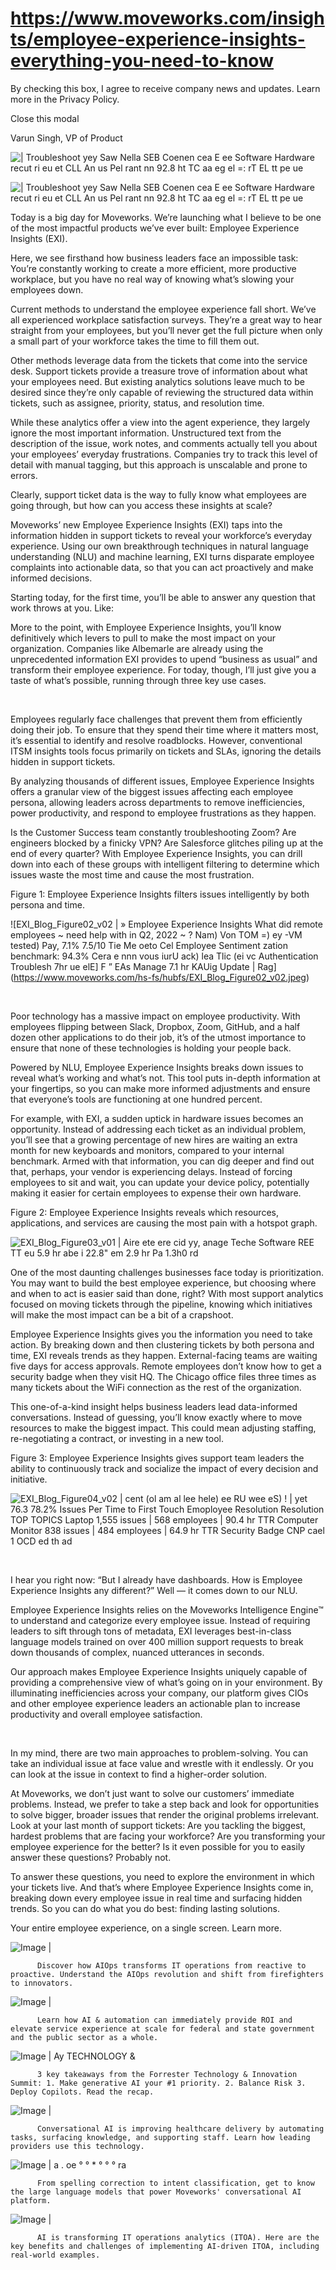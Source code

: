 # https://www.moveworks.com/insights/employee-experience-insights-everything-you-need-to-know

By checking this box, I agree to receive company news and updates. Learn more in the Privacy Policy.







  Close this modal
  



Varun Singh, VP of Product


![ | Troubleshoot yey Saw Nella SEB Coenen cea E ee Software Hardware recut ri eu et CLL An us Pel rant nn 92.8 ht TC aa eg el =: rT EL tt pe ue](https://www.moveworks.com/hubfs/EXI_Blog_Figure03_v02%20%281%29.jpg)

![ | Troubleshoot yey Saw Nella SEB Coenen cea E ee Software Hardware recut ri eu et CLL An us Pel rant nn 92.8 ht TC aa eg el =: rT EL tt pe ue](https://www.moveworks.com/hubfs/EXI_Blog_Figure03_v02%20%281%29.jpg)

Today is a big day for Moveworks. We’re launching what I believe to be one of the most impactful products we’ve ever built: Employee Experience Insights (EXI).

Here, we see firsthand how business leaders face an impossible task: You’re constantly working to create a more efficient, more productive workplace, but you have no real way of knowing what’s slowing your employees down.

Current methods to understand the employee experience fall short. We’ve all experienced workplace satisfaction surveys. They’re a great way to hear straight from your employees, but you’ll never get the full picture when only a small part of your workforce takes the time to fill them out.

Other methods leverage data from the tickets that come into the service desk. Support tickets provide a treasure trove of information about what your employees need. But existing analytics solutions leave much to be desired since they’re only capable of reviewing the structured data within tickets, such as assignee, priority, status, and resolution time. 

While these analytics offer a view into the agent experience, they largely ignore the most important information. Unstructured text from the description of the issue, work notes, and comments actually tell you about your employees’ everyday frustrations. Companies try to track this level of detail with manual tagging, but this approach is unscalable and prone to errors.

Clearly, support ticket data is the way to fully know what employees are going through, but how can you access these insights at scale? 

Moveworks’ new Employee Experience Insights (EXI) taps into the information hidden in support tickets to reveal your workforce’s everyday experience. Using our own breakthrough techniques in natural language understanding (NLU) and machine learning, EXI turns disparate employee complaints into actionable data, so that you can act proactively and make informed decisions.

Starting today, for the first time, you’ll be able to answer any question that work throws at you. Like: 

More to the point, with Employee Experience Insights, you’ll know definitively which levers to pull to make the most impact on your organization. Companies like Albemarle are already using the unprecedented information EXI provides to upend “business as usual” and transform their employee experience. For today, though, I’ll just give you a taste of what’s possible, running through three key use cases.

 

Employees regularly face challenges that prevent them from efficiently doing their job. To ensure that they spend their time where it matters most, it’s essential to identify and resolve roadblocks. However, conventional ITSM insights tools focus primarily on tickets and SLAs, ignoring the details hidden in support tickets.

By analyzing thousands of different issues, Employee Experience Insights offers a granular view of the biggest issues affecting each employee persona, allowing leaders across departments to remove inefficiencies, power productivity, and respond to employee frustrations as they happen. 

Is the Customer Success team constantly troubleshooting Zoom? Are engineers blocked by a finicky VPN? Are Salesforce glitches piling up at the end of every quarter? With Employee Experience Insights, you can drill down into each of these groups with intelligent filtering to determine which issues waste the most time and cause the most frustration.

Figure 1: Employee Experience Insights filters issues intelligently by both persona and time. 

![EXI_Blog_Figure02_v02 | » Employee Experience Insights What did remote employees ~ need help with in Q2, 2022 ~ ? Nam) Von TOM =) ey -VM tested) Pay, 7.1% 7.5/10 Tie Me oeto Cel Employee Sentiment zation benchmark: 94.3% Cera e nnn vous iurU ack) lea Tlic (ei vc Authentication Troublesh 7hr ue elE] F ” EAs Manage 7.1 hr KAUig Update | Rag](https://www.moveworks.com/hs-fs/hubfs/EXI_Blog_Figure02_v02.jpeg)

 

Poor technology has a massive impact on employee productivity. With employees flipping between Slack, Dropbox, Zoom, GitHub, and a half dozen other applications to do their job, it’s of the utmost importance to ensure that none of these technologies is holding your people back. 

Powered by NLU, Employee Experience Insights breaks down issues to reveal what’s working and what’s not. This tool puts in-depth information at your fingertips, so you can make more informed adjustments and ensure that everyone’s tools are functioning at one hundred percent.

For example, with EXI, a sudden uptick in hardware issues becomes an opportunity. Instead of addressing each ticket as an individual problem, you’ll see that a growing percentage of new hires are waiting an extra month for new keyboards and monitors, compared to your internal benchmark. Armed with that information, you can dig deeper and find out that, perhaps, your vendor is experiencing delays. Instead of forcing employees to sit and wait, you can update your device policy, potentially making it easier for certain employees to expense their own hardware.

Figure 2: Employee Experience Insights reveals which resources, applications, and services are causing the most pain with a hotspot graph.

![EXI_Blog_Figure03_v01 | Aire ete ere cid yy, anage Teche Software REE TT eu 5.9 hr abe i 22.8" em 2.9 hr Pa 1.3h0 rd](https://www.moveworks.com/hs-fs/hubfs/EXI_Blog_Figure03_v01.jpeg)

One of the most daunting challenges businesses face today is prioritization. You may want to build the best employee experience, but choosing where and when to act is easier said than done, right? With most support analytics focused on moving tickets through the pipeline, knowing which initiatives will make the most impact can be a bit of a crapshoot. 

Employee Experience Insights gives you the information you need to take action. By breaking down and then clustering tickets by both persona and time, EXI reveals trends as they happen. External-facing teams are waiting five days for access approvals. Remote employees don’t know how to get a security badge when they visit HQ. The Chicago office files three times as many tickets about the WiFi connection as the rest of the organization. 

This one-of-a-kind insight helps business leaders lead data-informed conversations. Instead of guessing, you’ll know exactly where to move resources to make the biggest impact. This could mean adjusting staffing, re-negotiating a contract, or investing in a new tool.

Figure 3: Employee Experience Insights gives support team leaders the ability to continuously track and socialize the impact of every decision and initiative.

![EXI_Blog_Figure04_v02 | cent (ol am al lee hele) ee RU wee eS) ! | yet 76.3 78.2% Issues Per Time to First Touch Emoployee Resolution Resolution TOP TOPICS Laptop 1,555 issues | 568 employees | 90.4 hr TTR Computer Monitor 838 issues | 484 employees | 64.9 hr TTR Security Badge CNP cael 1 OCD ed th ad](https://www.moveworks.com/hs-fs/hubfs/EXI_Blog_Figure04_v02.jpeg)

 

I hear you right now: “But I already have dashboards. How is Employee Experience Insights any different?” Well — it comes down to our NLU. 

Employee Experience Insights relies on the Moveworks Intelligence Engine™ to understand and categorize every employee issue. Instead of requiring leaders to sift through tons of metadata, EXI leverages best-in-class language models trained on over 400 million support requests to break down thousands of complex, nuanced utterances in seconds. 

Our approach makes Employee Experience Insights uniquely capable of providing a comprehensive view of what’s going on in your environment. By illuminating inefficiencies across your company, our platform gives CIOs and other employee experience leaders an actionable plan to increase productivity and overall employee satisfaction.

 

In my mind, there are two main approaches to problem-solving. You can take an individual issue at face value and wrestle with it endlessly. Or you can look at the issue in context to find a higher-order solution.

At Moveworks, we don’t just want to solve our customers’ immediate problems. Instead, we prefer to take a step back and look for opportunities to solve bigger, broader issues that render the original problems irrelevant. Look at your last month of support tickets: Are you tackling the biggest, hardest problems that are facing your workforce? Are you transforming your employee experience for the better? Is it even possible for you to easily answer these questions? Probably not. 

To answer these questions, you need to explore the environment in which your tickets live. And that’s where Employee Experience Insights come in, breaking down every employee issue in real time and surfacing hidden trends. So you can do what you do best: finding lasting solutions.

Your entire employee experience, on a single screen. Learn more. 

![Image | ](https://www.moveworks.com/hs-fs/hubfs/AIOps-featured-image.png)


          Discover how AIOps transforms IT operations from reactive to proactive. Understand the AIOps revolution and shift from firefighters to innovators.
        

![Image | ](https://www.moveworks.com/hs-fs/hubfs/Public-Sector-Convo-AI.png)


          Learn how AI & automation can immediately provide ROI and elevate service experience at scale for federal and state government and the public sector as a whole.
        

![Image | Ay TECHNOLOGY &](https://www.moveworks.com/hs-fs/hubfs/Forrester%20T%26I%20%281%29.png)


          3 key takeaways from the Forrester Technology & Innovation Summit: 1. Make generative AI your #1 priority. 2. Balance Risk 3. Deploy Copilots. Read the recap.
        

![Image | ](https://www.moveworks.com/hs-fs/hubfs/healthcare-test.png)


          Conversational AI is improving healthcare delivery by automating tasks, surfacing knowledge, and supporting staff. Learn how leading providers use this technology.
        

![Image | a . oe ° ° * ° ° ° ra](https://www.moveworks.com/hs-fs/hubfs/Moveworks_LLM_Feature.png)


          From spelling correction to intent classification, get to know the large language models that power Moveworks' conversational AI platform.
        

![Image | ](https://www.moveworks.com/hs-fs/hubfs/ITOA_feature.png)


          AI is transforming IT operations analytics (ITOA). Here are the key benefits and challenges of implementing AI-driven ITOA, including real-world examples.
        


